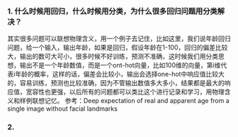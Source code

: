 ### 1. 什么时候用回归，什么时候用分类，为什么很多回归问题用分类解决？

其实很多问题可以联想物理含义，用一个例子去记住，比如这里，我们说年龄回归问题，给一个输入，输出年龄，如果是回归，假设年龄在1-100，回归的偏差比较大，输出的数可大可小，很多时候不好训练，预测不准确，这时候我们用分类思想，输出不是一个年龄数值，而是一个ont-hot向量，比如100维的向量，第i维代表i年龄的概率，这样的话，偏差会比较小，输出会选择one-hot中响应值比较大的，容易训练，预测也比较准确，因为不管输出数值多大多小，结果都是最大的响应值，宽容性也更强，以后所有的问题都可以类比这个进行记录和学习，用物理含义和样例联想记忆。
参考：Deep expectation of real and apparent age from a single image without facial landmarks

### 2.  
